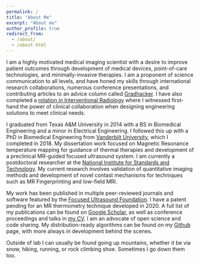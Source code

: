 ```yaml
---
permalink: /
title: "About Me"
excerpt: "About me"
author_profile: true
redirect_from: 
  - /about/
  - /about.html
---
```

I am a highly motivated medical imaging scientist with a desire to improve patient outcomes through development of medical devices, point-of-care technologies, and minimally-invasive therapies. I am a proponent of science communication to all levels, and have honed my skills through international research collaborations, numerous conference presentations, and contributing articles to an advice column called [Gradhacker](https://www.insidehighered.com/users/megan-poorman). I have also completed a [rotation in Interventional Radiology](https://www.vanderbilt.edu/vise/nih-nibib-t32eb021937/) where I witnessed first-hand the power of clinical collaboration when designing engineering solutions to meet clinical needs. 

I graduated from Texas A&M University in 2014 with a BS in Biomedical Engineering and a minor in Electrical Engineering. I followed this up with a PhD in Biomedical Engineering from [Vanderbilt University](https://vuiis.vumc.org/), which I completed in 2018. My dissertation work focused on Magnetic Resonance temperature mapping for guidance of thermal therapies and development of a preclinical MR-guided focused ultrasound system. I am currently a postdoctoral researcher at the [National Institute for Standards and Technology](https://www.nist.gov/pml/applied-physics-division/magnetic-imaging). My current research involves validation of quantitative imaging methods and development of novel contast mechanisms for techniques such as MR Fingerprinting and low-field MRI. 

My work has been published in multiple peer-reviewed journals and software featured by the [Focused Ultrasound Foundation](https://www.fusfoundation.org/news/open-source-focused-ultrasound-system-now-available-to-researchers-around-the-world). I have a patent pending for an MR thermometry technique developed in 2020. A full list of my publications can be found on [Google Scholar](https://scholar.google.com/citations?user=_whgkpcAAAAJ&hl=en), as well as conference proceedings and talks in [my CV](poormanme.github.io/cv/). I am an advocate of open science and code sharing. My distribution-ready algorithms can be found on my [Github](https://github.com/poormanme/) page, with more always in development behind the scenes. 

Outside of lab I can usually be found going up mountains, whether it be via snow, hiking, running, or rock climbing shoe. Sometimes I go down them too. 

